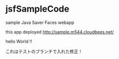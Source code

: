 jsfSampleCode
=============

sample Java Saver Faces webapp

this app deployed http://sample.m544.cloudbees.net/

hello World !!


これはテストのブランチで入れた修正！